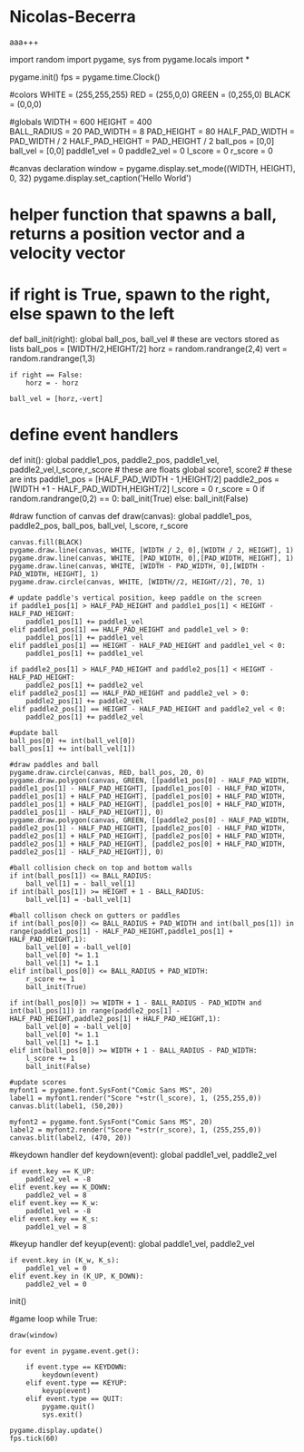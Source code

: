 # Nicolas-Becerra
aaa+++

import random
import pygame, sys
from pygame.locals import *

pygame.init()
fps = pygame.time.Clock()

#colors
WHITE = (255,255,255)
RED = (255,0,0)
GREEN = (0,255,0)
BLACK = (0,0,0)

#globals
WIDTH = 600
HEIGHT = 400       
BALL_RADIUS = 20
PAD_WIDTH = 8
PAD_HEIGHT = 80
HALF_PAD_WIDTH = PAD_WIDTH / 2
HALF_PAD_HEIGHT = PAD_HEIGHT / 2
ball_pos = [0,0]
ball_vel = [0,0]
paddle1_vel = 0
paddle2_vel = 0
l_score = 0
r_score = 0

#canvas declaration
window = pygame.display.set_mode((WIDTH, HEIGHT), 0, 32)
pygame.display.set_caption('Hello World')

# helper function that spawns a ball, returns a position vector and a velocity vector
# if right is True, spawn to the right, else spawn to the left
def ball_init(right):
    global ball_pos, ball_vel # these are vectors stored as lists
    ball_pos = [WIDTH/2,HEIGHT/2]
    horz = random.randrange(2,4)
    vert = random.randrange(1,3)
    
    if right == False:
        horz = - horz
        
    ball_vel = [horz,-vert]

# define event handlers
def init():
    global paddle1_pos, paddle2_pos, paddle1_vel, paddle2_vel,l_score,r_score  # these are floats
    global score1, score2  # these are ints
    paddle1_pos = [HALF_PAD_WIDTH - 1,HEIGHT/2]
    paddle2_pos = [WIDTH +1 - HALF_PAD_WIDTH,HEIGHT/2]
    l_score = 0
    r_score = 0
    if random.randrange(0,2) == 0:
        ball_init(True)
    else:
        ball_init(False)


#draw function of canvas
def draw(canvas):
    global paddle1_pos, paddle2_pos, ball_pos, ball_vel, l_score, r_score
           
    canvas.fill(BLACK)
    pygame.draw.line(canvas, WHITE, [WIDTH / 2, 0],[WIDTH / 2, HEIGHT], 1)
    pygame.draw.line(canvas, WHITE, [PAD_WIDTH, 0],[PAD_WIDTH, HEIGHT], 1)
    pygame.draw.line(canvas, WHITE, [WIDTH - PAD_WIDTH, 0],[WIDTH - PAD_WIDTH, HEIGHT], 1)
    pygame.draw.circle(canvas, WHITE, [WIDTH//2, HEIGHT//2], 70, 1)

    # update paddle's vertical position, keep paddle on the screen
    if paddle1_pos[1] > HALF_PAD_HEIGHT and paddle1_pos[1] < HEIGHT - HALF_PAD_HEIGHT:
        paddle1_pos[1] += paddle1_vel
    elif paddle1_pos[1] == HALF_PAD_HEIGHT and paddle1_vel > 0:
        paddle1_pos[1] += paddle1_vel
    elif paddle1_pos[1] == HEIGHT - HALF_PAD_HEIGHT and paddle1_vel < 0:
        paddle1_pos[1] += paddle1_vel
    
    if paddle2_pos[1] > HALF_PAD_HEIGHT and paddle2_pos[1] < HEIGHT - HALF_PAD_HEIGHT:
        paddle2_pos[1] += paddle2_vel
    elif paddle2_pos[1] == HALF_PAD_HEIGHT and paddle2_vel > 0:
        paddle2_pos[1] += paddle2_vel
    elif paddle2_pos[1] == HEIGHT - HALF_PAD_HEIGHT and paddle2_vel < 0:
        paddle2_pos[1] += paddle2_vel

    #update ball
    ball_pos[0] += int(ball_vel[0])
    ball_pos[1] += int(ball_vel[1])

    #draw paddles and ball
    pygame.draw.circle(canvas, RED, ball_pos, 20, 0)
    pygame.draw.polygon(canvas, GREEN, [[paddle1_pos[0] - HALF_PAD_WIDTH, paddle1_pos[1] - HALF_PAD_HEIGHT], [paddle1_pos[0] - HALF_PAD_WIDTH, paddle1_pos[1] + HALF_PAD_HEIGHT], [paddle1_pos[0] + HALF_PAD_WIDTH, paddle1_pos[1] + HALF_PAD_HEIGHT], [paddle1_pos[0] + HALF_PAD_WIDTH, paddle1_pos[1] - HALF_PAD_HEIGHT]], 0)
    pygame.draw.polygon(canvas, GREEN, [[paddle2_pos[0] - HALF_PAD_WIDTH, paddle2_pos[1] - HALF_PAD_HEIGHT], [paddle2_pos[0] - HALF_PAD_WIDTH, paddle2_pos[1] + HALF_PAD_HEIGHT], [paddle2_pos[0] + HALF_PAD_WIDTH, paddle2_pos[1] + HALF_PAD_HEIGHT], [paddle2_pos[0] + HALF_PAD_WIDTH, paddle2_pos[1] - HALF_PAD_HEIGHT]], 0)

    #ball collision check on top and bottom walls
    if int(ball_pos[1]) <= BALL_RADIUS:
        ball_vel[1] = - ball_vel[1]
    if int(ball_pos[1]) >= HEIGHT + 1 - BALL_RADIUS:
        ball_vel[1] = -ball_vel[1]
    
    #ball collison check on gutters or paddles
    if int(ball_pos[0]) <= BALL_RADIUS + PAD_WIDTH and int(ball_pos[1]) in range(paddle1_pos[1] - HALF_PAD_HEIGHT,paddle1_pos[1] + HALF_PAD_HEIGHT,1):
        ball_vel[0] = -ball_vel[0]
        ball_vel[0] *= 1.1
        ball_vel[1] *= 1.1
    elif int(ball_pos[0]) <= BALL_RADIUS + PAD_WIDTH:
        r_score += 1
        ball_init(True)
        
    if int(ball_pos[0]) >= WIDTH + 1 - BALL_RADIUS - PAD_WIDTH and int(ball_pos[1]) in range(paddle2_pos[1] - HALF_PAD_HEIGHT,paddle2_pos[1] + HALF_PAD_HEIGHT,1):
        ball_vel[0] = -ball_vel[0]
        ball_vel[0] *= 1.1
        ball_vel[1] *= 1.1
    elif int(ball_pos[0]) >= WIDTH + 1 - BALL_RADIUS - PAD_WIDTH:
        l_score += 1
        ball_init(False)

    #update scores
    myfont1 = pygame.font.SysFont("Comic Sans MS", 20)
    label1 = myfont1.render("Score "+str(l_score), 1, (255,255,0))
    canvas.blit(label1, (50,20))

    myfont2 = pygame.font.SysFont("Comic Sans MS", 20)
    label2 = myfont2.render("Score "+str(r_score), 1, (255,255,0))
    canvas.blit(label2, (470, 20))  
    
    
#keydown handler
def keydown(event):
    global paddle1_vel, paddle2_vel
    
    if event.key == K_UP:
        paddle2_vel = -8
    elif event.key == K_DOWN:
        paddle2_vel = 8
    elif event.key == K_w:
        paddle1_vel = -8
    elif event.key == K_s:
        paddle1_vel = 8

#keyup handler
def keyup(event):
    global paddle1_vel, paddle2_vel
    
    if event.key in (K_w, K_s):
        paddle1_vel = 0
    elif event.key in (K_UP, K_DOWN):
        paddle2_vel = 0

init()


#game loop
while True:

    draw(window)

    for event in pygame.event.get():

        if event.type == KEYDOWN:
            keydown(event)
        elif event.type == KEYUP:
            keyup(event)
        elif event.type == QUIT:
            pygame.quit()
            sys.exit()
            
    pygame.display.update()
    fps.tick(60)
